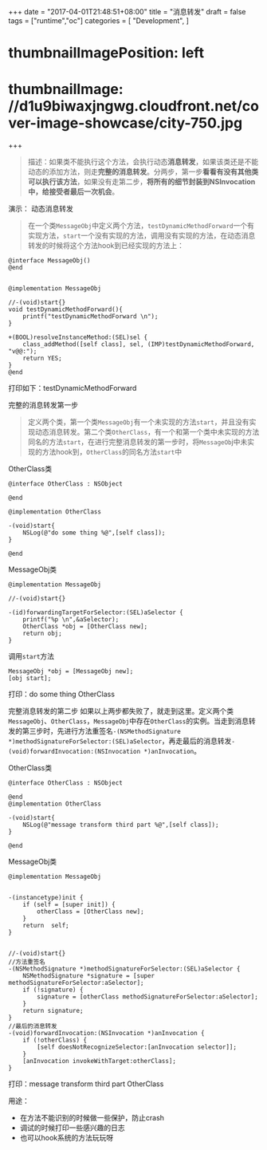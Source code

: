 +++
date = "2017-04-01T21:48:51+08:00"
title = "消息转发"
draft = false
tags = ["runtime","oc"]
categories = [
  "Development",
]
# thumbnailImagePosition: left
# thumbnailImage: //d1u9biwaxjngwg.cloudfront.net/cover-image-showcase/city-750.jpg
+++

>描述：如果类不能执行这个方法，会执行动态**消息转发**，如果该类还是不能动态的添加方法，则走**完整的消息转发**。分两步，第一步**看看有没有其他类可以执行该方法**，如果没有走第二步，**将所有的细节封装到NSInvocation中，给接受者最后一次机会**。

演示：
动态消息转发
>在一个类`MessageObj`中定义两个方法，`testDynamicMethodForward`一个有实现方法，`start`一个没有实现的方法，调用没有实现的方法，在动态消息转发的时候将这个方法hook到已经实现的方法上：

```
@interface MessageObj()
@end


@implementation MessageObj

//-(void)start{}
void testDynamicMethodForward(){
    printf("testDynamicMethodForward \n");
}

+(BOOL)resolveInstanceMethod:(SEL)sel {
    class_addMethod([self class], sel, (IMP)testDynamicMethodForward, "v@@:");
    return YES;
}
@end
```
打印如下：testDynamicMethodForward 

完整的消息转发第一步
>定义两个类，第一个类`MessageObj`有一个未实现的方法`start`，并且没有实现动态消息转发。第二个类`OtherClass`，有一个和第一个类中未实现的方法同名的方法`start`，在进行完整消息转发的第一步时，将`MessageOb`j中未实现的方法hook到，`OtherClass`的同名方法`start`中

OtherClass类
```
@interface OtherClass : NSObject

@end

@implementation OtherClass

-(void)start{
    NSLog(@"do some thing %@",[self class]);
}

@end
```
MessageObj类
```
@implementation MessageObj

//-(void)start{}

-(id)forwardingTargetForSelector:(SEL)aSelector {
    printf("%p \n",&aSelector);
    OtherClass *obj = [OtherClass new];
    return obj;
}
```
调用`start`方法
```
MessageObj *obj = [MessageObj new];
[obj start];
``` 
打印：do some thing OtherClass

完整消息转发的第二步
如果以上两步都失败了，就走到这里。定义两个类`MessageObj`、`OtherClass`，`MessageObj`中存在`OtherClass`的实例。当走到消息转发的第三步时，先进行方法重签名`-(NSMethodSignature *)methodSignatureForSelector:(SEL)aSelector`，再走最后的消息转发`-(void)forwardInvocation:(NSInvocation *)anInvocation`。

OtherClass类
```
@interface OtherClass : NSObject

@end
@implementation OtherClass

-(void)start{
    NSLog(@"message transform third part %@",[self class]);
}

@end
```
MessageObj类
```
@implementation MessageObj


-(instancetype)init {
    if (self = [super init]) {
        otherClass = [OtherClass new];
    }
    return  self;
}


//-(void)start{}
//方法重签名
-(NSMethodSignature *)methodSignatureForSelector:(SEL)aSelector {
    NSMethodSignature *signature = [super methodSignatureForSelector:aSelector];
    if (!signature) {
        signature = [otherClass methodSignatureForSelector:aSelector];
    }
    return signature;
}
//最后的消息转发
-(void)forwardInvocation:(NSInvocation *)anInvocation {
    if (!otherClass) {
        [self doesNotRecognizeSelector:[anInvocation selector]];
    }
    [anInvocation invokeWithTarget:otherClass];
}
```
打印：message transform third part OtherClass

用途：
- 在方法不能识别的时候做一些保护，防止crash
- 调试的时候打印一些感兴趣的日志
- 也可以hook系统的方法玩玩呀



